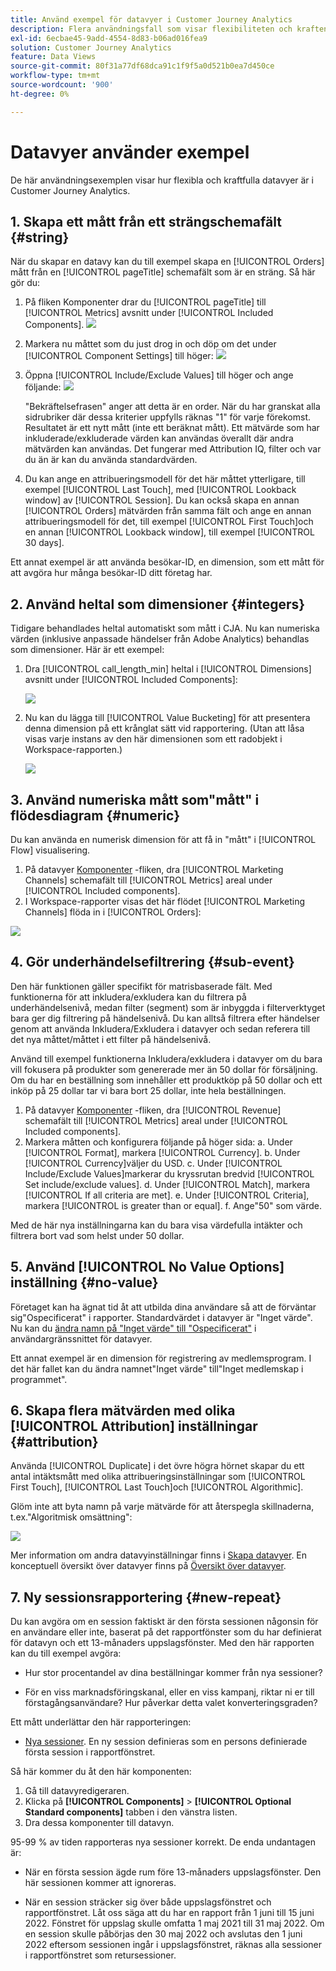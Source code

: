 ```yaml
---
title: Använd exempel för datavyer i Customer Journey Analytics
description: Flera användningsfall som visar flexibiliteten och kraften i datavyer i Customer Journey Analytics
exl-id: 6ecbae45-9add-4554-8d83-b06ad016fea9
solution: Customer Journey Analytics
feature: Data Views
source-git-commit: 80f31a77df68dca91c1f9f5a0d521b0ea7d450ce
workflow-type: tm+mt
source-wordcount: '900'
ht-degree: 0%

---
```


# Datavyer använder exempel

De här användningsexemplen visar hur flexibla och kraftfulla datavyer är i Customer Journey Analytics.

## 1. Skapa ett mått från ett strängschemafält {#string}

När du skapar en datavy kan du till exempel skapa en [!UICONTROL Orders] mått från en [!UICONTROL pageTitle] schemafält som är en sträng. Så här gör du:

1. På fliken Komponenter drar du [!UICONTROL pageTitle] till [!UICONTROL Metrics] avsnitt under [!UICONTROL Included Components].
   ![](assets/use-case1a.png)
1. Markera nu måttet som du just drog in och döp om det under [!UICONTROL Component Settings] till höger:
   ![](assets/orders.png)
1. Öppna [!UICONTROL Include/Exclude Values] till höger och ange följande:
   ![](assets/orders2.png)

   &quot;Bekräftelsefrasen&quot; anger att detta är en order. När du har granskat alla sidrubriker där dessa kriterier uppfylls räknas &quot;1&quot; för varje förekomst. Resultatet är ett nytt mått (inte ett beräknat mått). Ett mätvärde som har inkluderade/exkluderade värden kan användas överallt där andra mätvärden kan användas. Det fungerar med Attribution IQ, filter och var du än är kan du använda standardvärden.
1. Du kan ange en attribueringsmodell för det här måttet ytterligare, till exempel [!UICONTROL Last Touch], med [!UICONTROL Lookback window] av [!UICONTROL Session].
Du kan också skapa en annan [!UICONTROL Orders] mätvärden från samma fält och ange en annan attribueringsmodell för det, till exempel [!UICONTROL First Touch]och en annan [!UICONTROL Lookback window], till exempel [!UICONTROL 30 days].

Ett annat exempel är att använda besökar-ID, en dimension, som ett mått för att avgöra hur många besökar-ID ditt företag har.

## 2. Använd heltal som dimensioner {#integers}

Tidigare behandlades heltal automatiskt som mått i CJA. Nu kan numeriska värden (inklusive anpassade händelser från Adobe Analytics) behandlas som dimensioner. Här är ett exempel:

1. Dra [!UICONTROL call_length_min] heltal i [!UICONTROL Dimensions] avsnitt under [!UICONTROL Included Components]:

   ![](assets/integers.png)

1. Nu kan du lägga till [!UICONTROL Value Bucketing] för att presentera denna dimension på ett krånglat sätt vid rapportering. (Utan att låsa visas varje instans av den här dimensionen som ett radobjekt i Workspace-rapporten.)

   ![](assets/bucketing.png)

## 3. Använd numeriska mått som&quot;mått&quot; i flödesdiagram {#numeric}

Du kan använda en numerisk dimension för att få in &quot;mått&quot; i [!UICONTROL  Flow] visualisering.

1. På datavyer [Komponenter](https://experienceleague.adobe.com/docs/analytics-platform/using/cja-dataviews/create-dataview.html#configure-component-settings) -fliken, dra [!UICONTROL Marketing Channels] schemafält till [!UICONTROL Metrics] areal under [!UICONTROL Included components].
2. I Workspace-rapporter visas det här flödet [!UICONTROL Marketing Channels] flöda in i [!UICONTROL Orders]:

![](assets/flow.png)

## 4. Gör underhändelsefiltrering {#sub-event}

Den här funktionen gäller specifikt för matrisbaserade fält. Med funktionerna för att inkludera/exkludera kan du filtrera på underhändelsenivå, medan filter (segment) som är inbyggda i filterverktyget bara ger dig filtrering på händelsenivå. Du kan alltså filtrera efter händelser genom att använda Inkludera/Exkludera i datavyer och sedan referera till det nya måttet/måttet i ett filter på händelsenivå.

Använd till exempel funktionerna Inkludera/exkludera i datavyer om du bara vill fokusera på produkter som genererade mer än 50 dollar för försäljning. Om du har en beställning som innehåller ett produktköp på 50 dollar och ett inköp på 25 dollar tar vi bara bort 25 dollar, inte hela beställningen.

1. På datavyer [Komponenter](https://experienceleague.adobe.com/docs/analytics-platform/using/cja-dataviews/create-dataview.html#configure-component-settings) -fliken, dra [!UICONTROL Revenue] schemafält till [!UICONTROL Metrics] areal under [!UICONTROL Included components].
1. Markera måtten och konfigurera följande på höger sida: a. Under [!UICONTROL Format], markera [!UICONTROL Currency].
b. Under [!UICONTROL Currency]väljer du USD.
c. Under [!UICONTROL Include/Exclude Values]markerar du kryssrutan bredvid [!UICONTROL Set include/exclude values].
d. Under [!UICONTROL Match], markera [!UICONTROL If all criteria are met].
e. Under [!UICONTROL Criteria], markera [!UICONTROL is greater than or equal].
f. Ange&quot;50&quot; som värde.

Med de här nya inställningarna kan du bara visa värdefulla intäkter och filtrera bort vad som helst under 50 dollar.

## 5. Använd [!UICONTROL No Value Options] inställning {#no-value}

Företaget kan ha ägnat tid åt att utbilda dina användare så att de förväntar sig&quot;Ospecificerat&quot; i rapporter. Standardvärdet i datavyer är &quot;Inget värde&quot;. Nu kan du [ändra namn på &quot;Inget värde&quot; till &quot;Ospecificerat&quot;](https://experienceleague.adobe.com/docs/analytics-platform/using/cja-dataviews/create-dataview.html#configure-no-value-options-settings) i användargränssnittet för datavyer.

Ett annat exempel är en dimension för registrering av medlemsprogram. I det här fallet kan du ändra namnet&quot;Inget värde&quot; till&quot;Inget medlemskap i programmet&quot;.

## 6. Skapa flera mätvärden med olika [!UICONTROL Attribution] inställningar {#attribution}

Använda [!UICONTROL Duplicate] i det övre högra hörnet skapar du ett antal intäktsmått med olika attribueringsinställningar som [!UICONTROL First Touch], [!UICONTROL Last Touch]och [!UICONTROL Algorithmic].

Glöm inte att byta namn på varje mätvärde för att återspegla skillnaderna, t.ex.&quot;Algoritmisk omsättning&quot;:

![](assets/algo-revenue.png)

Mer information om andra datavyinställningar finns i [Skapa datavyer](/help/data-views/create-dataview.md).
En konceptuell översikt över datavyer finns på [Översikt över datavyer](/help/data-views/data-views.md).

## 7. Ny sessionsrapportering {#new-repeat}

Du kan avgöra om en session faktiskt är den första sessionen någonsin för en användare eller inte, baserat på det rapportfönster som du har definierat för datavyn och ett 13-månaders uppslagsfönster. Med den här rapporten kan du till exempel avgöra:

* Hur stor procentandel av dina beställningar kommer från nya sessioner?

* För en viss marknadsföringskanal, eller en viss kampanj, riktar ni er till förstagångsanvändare? Hur påverkar detta valet konverteringsgraden?

Ett mått underlättar den här rapporteringen:

<!--* 1 dimension: [Session type](https://experienceleague.adobe.com/docs/analytics-platform/using/cja-dataviews/component-reference.html?lang=en#optional) - This dimension has two values: 1) [!UICONTROL New] and 2) [!UICONTROL Returning]. The [!UICONTROL New] line item includes all of the behavior (i.e. metrics against this dimension) from a session that has been determined to be a person's defined first session. Everything else is included in the [!UICONTROL Returning] line item (assuming everything belongs to a session). Where metrics are not part of any session, they fall into the 'Not applicable' bucket for this dimension.-->

* [Nya sessioner](https://experienceleague.adobe.com/docs/analytics-platform/using/cja-dataviews/component-reference.html?lang=en#optional). En ny session definieras som en persons definierade första session i rapportfönstret.

   <!--* [Return sessions](https://experienceleague.adobe.com/docs/analytics-platform/using/cja-dataviews/component-reference.html?lang=en#optional) Return sessions is the number of sessions that were not a person's first-ever session.-->

Så här kommer du åt den här komponenten:

1. Gå till datavyredigeraren.
1. Klicka på **[!UICONTROL Components]** > **[!UICONTROL Optional Standard components]** tabben i den vänstra listen.
1. Dra dessa komponenter till datavyn.

95-99 % av tiden rapporteras nya sessioner korrekt. De enda undantagen är:

* När en första session ägde rum före 13-månaders uppslagsfönster. Den här sessionen kommer att ignoreras.

* När en session sträcker sig över både uppslagsfönstret och rapportfönstret. Låt oss säga att du har en rapport från 1 juni till 15 juni 2022. Fönstret för uppslag skulle omfatta 1 maj 2021 till 31 maj 2022. Om en session skulle påbörjas den 30 maj 2022 och avslutas den 1 juni 2022 eftersom sessionen ingår i uppslagsfönstret, räknas alla sessioner i rapportfönstret som retursessioner.

<!--## Use the Date and Date-Time functionality {#date}

Schemas in Adobe Experience Platform contain [!UICONTROL Date] and [!UICONTROL Date-Time] fields. CJA data views now support these fields. When you drag these fields into a data view as a dimension, you can specify their [format](/help/data-views/component-settings/format.md). This format setting determines how the fields are displayed in reporting. For example:

* For the Date format, if you select **[!UICONTROL Day]** with the format **[!UICONTROL Month, Day, Year]**, an example output in reporting might look like: August 23, 2022.

* For the Date-Time format, if you select **[!UICONTROL Minute of Day]** with the format **[!UICONTROL Hour:Minute]**, your output might look like: 20:20.

### Example use cases:

* Date: A travel company is collecting the departure date for trips as a field in their data. They would like to have a report which compares the [!UICONTROL Day of Week] for all departure dates collected to understand which is most popular. They would like to do the same for [!UICONTROL Month of Year].

* Date-Time: A retail company is collecting the time for each of their in-store point-of-sale (POS) purchases. Over a given month, they would like to understand the busiest shopping periods by [!UICONTROL Hour of Day].

>[!MORELIKETHIS]
>[Date and Date-Time in the Format component setting](/help/data-views/component-settings/format.md)-->

